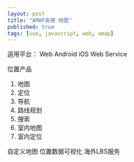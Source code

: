 ```yaml
---
layout: post
title: "AMAP高德 地图"
published: true
tags: [vue, javascript, web, amap]
---
```

适用平台：  Web   Android   iOS   Web Service

位置产品
1. 地图
2. 定位
3. 导航
4. 路线规划
5. 搜索
6. 室内地图
7. 室内定位
 
自定义地图
位置数据可视化
海外LBS服务